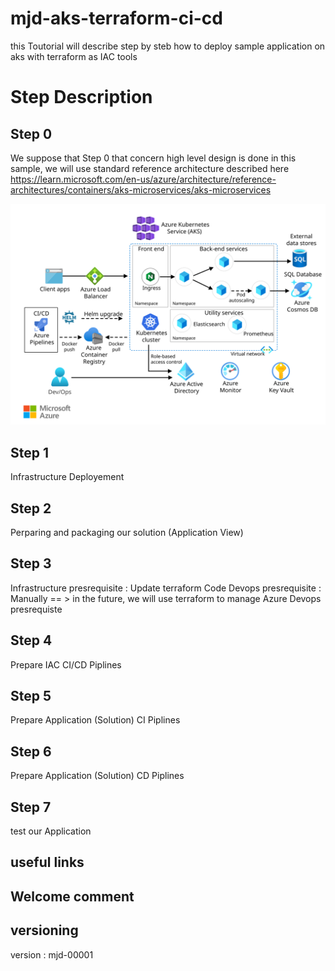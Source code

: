 # mjd-aks-terraform-ci-cd
this Toutorial will describe step by steb how to deploy sample application on aks with terraform as IAC tools

# Step Description
## Step 0
We suppose that Step 0 that concern high level design is done
in this sample, we will use standard reference architecture described here https://learn.microsoft.com/en-us/azure/architecture/reference-architectures/containers/aks-microservices/aks-microservices

![alt text](https://github.com/whynotm/mjd-aks-terraform-ci-cd/blob/dev/Images/aks.svg?raw=true)

## Step 1
Infrastructure Deployement

## Step 2
Perparing and packaging our solution (Application View)

## Step 3
Infrastructure presrequisite    : Update terraform Code
Devops presrequisite            : Manually == > in the future, we will use terraform to manage Azure Devops presrequiste

## Step 4
Prepare IAC CI/CD Piplines

## Step 5 
Prepare Application (Solution) CI Piplines

## Step 6 
Prepare Application (Solution) CD Piplines

## Step 7 
test our Application

## useful links

## Welcome comment


## versioning
version : mjd-00001




